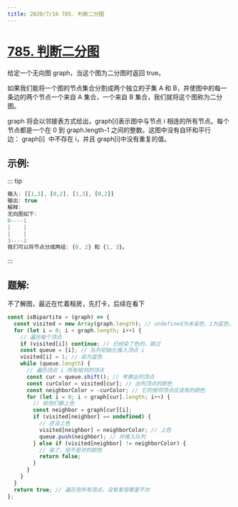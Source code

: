 ```yaml
---
title: 2020/7/16 785. 判断二分图
---
```


# [785. 判断二分图](https://leetcode-cn.com/problems/is-graph-bipartite/)

给定一个无向图 graph，当这个图为二分图时返回 true。

如果我们能将一个图的节点集合分割成两个独立的子集 A 和 B，并使图中的每一条边的两个节点一个来自 A 集合，一个来自 B 集合，我们就将这个图称为二分图。

graph 将会以邻接表方式给出，graph[i]表示图中与节点 i 相连的所有节点。每个节点都是一个在 0 到 graph.length-1 之间的整数。这图中没有自环和平行边： graph[i]  中不存在 i，并且 graph[i]中没有重复的值。

## 示例:

::: tip

```js
输入: [[1,3], [0,2], [1,3], [0,2]]
输出: true
解释:
无向图如下:
0----1
|    |
|    |
3----2
我们可以将节点分成两组: {0, 2} 和 {1, 3}。

```

:::

## 题解:

不了解图，最近在忙着租房，先打卡，后续在看下

```js
const isBipartite = (graph) => {
  const visited = new Array(graph.length); // undefined为未染色，1为蓝色，-1为黄色
  for (let i = 0; i < graph.length; i++) {
    // 遍历每个顶点
    if (visited[i]) continue; // 已经染了色的，跳过
    const queue = [i]; // 队列初始化推入顶点 i
    visited[i] = 1; // 染为蓝色
    while (queue.length) {
      // 遍历顶点 i 所有相邻的顶点
      const cur = queue.shift(); // 考察出列顶点
      const curColor = visited[cur]; // 出列顶点的颜色
      const neighborColor = -curColor; // 它的相邻顶点应该有的颜色
      for (let i = 0; i < graph[cur].length; i++) {
        // 给他们都上色
        const neighbor = graph[cur][i];
        if (visited[neighbor] == undefined) {
          // 还没上色
          visited[neighbor] = neighborColor; // 上色
          queue.push(neighbor); // 并推入队列
        } else if (visited[neighbor] != neighborColor) {
          // 染了，但不是对的颜色
          return false;
        }
      }
    }
  }
  return true; // 遍历完所有顶点，没有发现哪里不对
};
```
